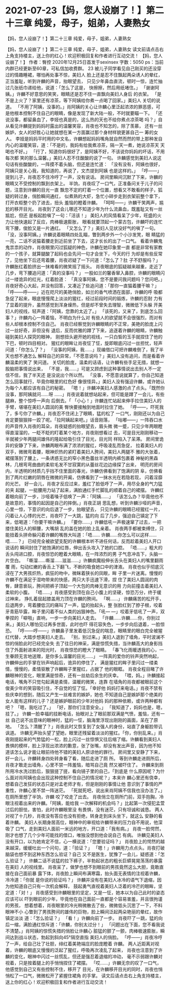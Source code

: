 # 2021-07-23【妈，您人设崩了！】第二十三章 纯爱，母子，姐弟，人妻熟女



【妈，您人设崩了！】第二十三章 纯爱，母子，姐弟，人妻熟女



【妈，您人设崩了！】第二十三章 纯爱，母子，姐弟，人妻熟女
读文前请点击右上角支持楼主，送上你的红心！欢迎积极回复和作者进行互动交流！
【妈，您人设崩了！】
作者：臀控 2020年12月25日首发于sexinsex 字数：5050 ps：当前内群已经更新至60章，可私信加收费群。
23
被儿子同学看见自己刚买的还没穿过的情趣睡裙，哪怕再处事不惊，美妇人 脸上还是忍不住飘起两朵诱人的晕红，正当羞耻，听到许麟的声音，抬眼望去， 只见少年鼻血直流，顿时一惊，连忙抽过几张纸巾递给他，说道：「怎么了这是， 快擦擦，然后用纸堵住。」
「谢谢阿姨。」许麟不好意思的笑笑，眼睛还是忍不住一直飘向美妇人身后 的衣架。
「是不是上火了？家里还有凉茶，等下阿姨给你煮一点喝了回家。」美妇人 关切的说道。
「不用了阿姨，没事的。」肖阿姨的关心让许麟心里泛起浓浓的罪恶感，可 是他根本控制不住自己的眼睛，像是发现了新大陆一般，不时就要瞄一下。
「还说没事，都留鼻血了，李娅也真是的，这么热的天也不给你煮点凉茶喝 吗？」自从看见许麟提到妈妈时露出的温馨笑容，肖夜也不知怎的，除了羡慕， 还有一丝嫉妒，女人的好胜心让她就想在某一方面赢过那个身材样貌更甚自己一 筹的女人。
李娅是妈妈平时用的中文名，许麟想起妈妈嘴角就自然而然的带上那种发自 内心的温暖笑容，道：「不是的，我妈有给我煮凉茶，隔一天一煮，她说凉茶天 天喝也不好。」
「行了，知道你妈很好了，是阿姨不好，不该说你妈妈的坏话，不用每次都 笑的那么温馨。」美妇人忍不住酸酸的说了一句。
许麟感觉到美妇人说这句话有些酸酸的，一阵摸不着头脑，但还是连忙道： 「没有没有，阿姨也很好，阿姨只是关心我，我知道的，再说了，文杰提到阿姨 也是这样的。」
「哼——」提到儿子，肖夜忍不住冷哼了一声，没有说话。
房间里瞬间沉默了下来，许麟的眼睛又不受控制的飘到衣架上。
半饷，肖夜叹了一口气，正准备问关于儿子的问题，注意到许麟的目光一直 飘忽不定的盯着一个位置，想看又不敢看的样子，狐疑的转过身，俏脸瞬间通红， 似煮熟的大虾，急忙小碎步走到衣架前整个拿下，打开衣柜整个扔了进去，扭头 羞恼的瞪着许麟。
「呵呵——」许麟干笑两声，尴尬的移开目光。
肖夜到了这会儿哪还不知道少年为什么流鼻血，既羞耻又有一丝尴尬，但还 是板起脸嗔了一句：「活该！」
美妇人的风情看呆了少年，旺盛的火力让他快速起了反应，肉棒极速膨胀， 眼看就要顶起一个蒙古包，许麟吓的连忙弯下腰，俊脸又是一片通红。
「又怎么了？」美妇人见状没好气的嗔了一句。
「没，没事阿姨。」许麟说着眼睛四处乱瞄，瞥到两步外一个小沙发凳，眼 睛猛的一亮，二话不说猫着腰走到近前坐了下去，这才长长的出了一口气。
看着许麟鬼鬼祟祟的动作，肖夜眼里闪过狐疑的神色，许麟在她印象里一直 都是非常有家教的一个孩子，就算腿酸了起码也会先问一句才会坐下，今天的行 为却是有些反常了，见他坐下后还弯着腰，肖夜迟疑了一下问道：「怎么了？肚 子不舒服吗？」
许麟胀红着脸挤出一抹难看的微笑摇了摇头。
肖夜眼底的狐疑越来越重，走近了几步，弯下腰追问道：「真的没事吗？」
一股如兰的馨香窜入鼻腔，许麟的眼睛闪过一缕诡异的红光，红着脸道： 「真没事阿姨，您不是要问我问题吗？您问吧。」
肖夜好奇心大起，并没有回答，又凑近了些追问道：「那你一直猫着腰干嘛？」
「呼——呼——」近在咫尺的美艳俏脸，如兰的香气喷洒在面部，许麟的呼 吸都急促了起来，眼底慢慢爬上淡淡的猩红，经过前段时间的锻炼，许麟的忍耐 力有了显着的提升，虽然感觉到浑身燥热，但是却不曾失去理智，微微低下头躲 开美妇人的视线，轻声道：「阿姨，您靠的太近了。」
「该死的，又来了，到底怎么回事？」许麟内心一阵着恼，不明白为什么对 有些人的欲望就不会很强烈，而对有些人却根本控制不住自己。
肖夜已经察觉到许麟眼睛的不正常，美艳的脸庞上闪过一丝好奇，非但没有 退后，反而优雅的蹲了下来，追逐着许麟的眼睛，许麟触碰到美妇人探究的眼神， 刚想扭头避开她的视线，一只白皙的玉手就捏住了他的下巴，顿时四目相对。
猩红的眼眸让肖夜怔了怔，旋即眼底闪过一丝担忧，轻声问道：「你怎么了？」
「没事的阿姨，我……」现编借口可把许麟难倒了，我了半天也想不通怎么 解释自己的异常，「不愿意说吗？」美妇人没有追问，而是看着许麟温柔的笑了 笑问道。
关切的脸庞，温柔的话语，让许麟有些手足无措，就想一股脑把事情说出来， 「不是，我……」可是又顾虑到这种事情说出去别人不一定信不信，我了半天还 是没说出个所以然。
「没事，不愿意说就算了，你自己知道怎么回事就行，毕竟你眼里的红色好 像很怪异。」美妇人没有强迫许麟，或许她认为每个人都应该有自己的秘密。
「嗯！」许麟冲美妇人感激的点了点头。「既然你没事，那阿姨就问……呀 ……」肖夜说着就想站起来，但可能是蹲了一会儿，有些腿麻，整个惊呼一声向 后倒去。「
「小心！」许麟连忙站起来伸手拉住美妇人的手臂，堪堪在美妇人圆润的美 臀快要接触到地面时拉住了她。
「呼——，吓死我了，多亏你了许麟。」肖夜忍不住闭上了眼睛，猛的松了 一口气，刚刚还以为自己肯定要狠狠摔一跤了呢。「拉阿姨起来吧。」话音刚落， 「咕嘟——」一阵吞口水的声音传入肖夜的耳朵，肖夜疑惑的抬眼望去，眉头微 微一蹙，只见少年两眼瞪得直溜溜的，一眨不眨的盯着某个地方，肖夜刚想看过 去，可是目光刚刚移动一半就被少年两腿间雄伟的隆起给吸引住了目光，目光同 样陷入了呆滞。
房间里诡异的安静了下来，许麟两眼布满了浓浓的猩红，呼吸凌乱而急促， 拉着美妇人的双手，微微弯着腰，眼神炽热的紧盯着美妇人胯间，美妇人两腿不 雅的大张着，裙摆落到了腰上，一条诱惑无比的窄小黑色蕾丝半透明内裤包裹着 神秘的黑森林，几根弯弯曲曲的柔软毛发不甘寂寞的从蕾丝花边边缘探了出来， 明亮的房间内，半透明的材质几乎挡不住里面的春光，许麟仿佛看到了饱满的阴 阜，仿佛看到了两片红嫩的阴唇在微微的开阖，仿佛看到了一抹水光在若隐若现， 闪着淫靡的光芒。
好一会儿，肖夜才反应过来，羞红了脸低呼了一声，用尽全身的气力猛的夹 起腿，一挺腰用力站了起来，满脸通红手忙脚乱的顺着自己的裙摆。
许麟红着眼向前了一步，沙哑着嗓子低唤了一声：「阿姨……」
「该怎么办？毕竟他也不是故意的，事情的起因是自己的摔倒。」肖夜正胡 思乱想，听到许麟沙哑的声音，心里一惊，下意识的向后退了一步，抬眼望去， 只见许麟的眼睛已经猩红一片，闪着让人心悸的光芒，肖夜吓了一大跳，猛的向 后了几步，强迫自己镇定了下来，低喝道：「你要干嘛许麟。」
「要你……」许麟低吼一声极速窜了过去，一把搂住美妇人的柳腰，大嘴胡 乱的盖在她的脸上乱亲着。
肖夜两手都被束缚住，只能扭着头拼命躲闪着许麟的嘴唇大叫道：「唔…… 许麟……你怎么可以这样……唔……？」
已经完全被欲望支配的许麟根本听不进任何话，反而趁着美妇人开口说话的 瞬间封住了她饱满的红唇，伸出舌头攻入了她的口腔。
「唔……」粗大的舌头闯进口腔，肖夜惊恐的瞪着大眼睛，在一阵浓烈的男 子气息冲击下，头脑一片空白。
「嘶溜……嘶溜……滋滋……」许麟疯魔般伸长舌头在美妇人的嘴里翻雨覆 雨，勾动红嫩的香舌上下翻飞，不断的吸食她口中的津液。
肖夜也似乎彻底沉浸在了大男孩炽热，疯狂的吻中，微眯着狭长的凤眼，眸 子里一片迷离。慢慢的许麟不在满足于湿吻带来的快感，两只大手迅速下滑，捏 住了美妇人圆润的肉臀，肆意亵玩，胯间把裤子顶起一个大包的肉棒无意识的用 力向前撞击着美妇人柔软的小腹。
「唔……」肖夜感受到顶在自己小腹上的坚硬，惊恐万分，终于缓过神来， 挣扎着屈起膝盖用力顶在许麟的胯间。
「啊……」
许麟痛苦的松开手，后退两步，弯着腰低沉的痛叫了一声，猛的抬起头，整 张脸红到了脖子根，咬着牙青筋毕露，眸子里闪着不似人类的凶狠神色。「吼— —」咬着牙低吼了一声，双拳捏的「噼啪」直响，一步一步向美妇人走去。
「许麟……许麟……你，你别过来。」美妇人哪怕见过再多世面，此时也吓 得花容失色，一步步向后退着，一脸惊恐。
「哼——哼——」许麟鼻子里发着低沉急促的喘息，眼睛里的眼白完全被猩 红代替，大踏步想美妇人走去。
「别，别过来。」美妇人退到了墙角，平时波澜不惊的俏脸此时已经完全失 去了往日的神采，满是惊慌失措，当许麟高大的身影挡住了外面射进来的阳光时， 肖夜惊恐的瞪大了眼睛。
「春飞化雨暖透我的心，一生眷顾无言地送赠，是你多么温馨的目光……」 一阵真的爱你的铃声突然响起，许麟伸出的手掌在铃声响起后，诡异的停住了， 满是猩红的眸子里闪过一缕柔情，慢慢的，柔情驱散了许麟眸子里猩红，占据了 他的眼眶。
肖夜全程目睹了许麟眼神的变化，眼里满是惊奇，还有一丝劫后余生的庆幸。
「喂，妈。」许麟接起电话，嘴角不只觉勾起满是柔情，温暖的微笑，连靠 在墙角的肖夜都被眼前这个俊美少年的笑容吸引住，不自觉的怔了怔。「幸好他 妈妈打来电话。」肖夜不禁有些庆幸的想到，随后又产生一丝难言的嫉妒，她也 不知道自己是嫉妒那个绝美的女人能有这样的儿子？还是嫉妒眼前的少年对他妈 妈的那种依赖，或许两种都有吧？
「嗯，我吃过了。」
「好，那你们注意安全。」
「我知道了，妈妈也是，嗯，挂了。」
许麟一脸幸福的挂断电话，抬眼对上了眼前那双满是气愤，羞恼，还有一丝 自己说不出意味的眼神时，猛的一怔，脑海里浮现出刚刚的画面，呆在了原地。
「怎么？清醒了？」肖夜此时又恢复到了女强人的身份，站直了身躯脸带讥 讽道。
许麟无声抬头望了望她，眼里还残留着淡淡的猩红。「你，你别乱来。」肖 夜刚提起来的气势猛的一松，脸上闪过一丝惊惧又往后缩了缩。许麟看到美妇人 畏惧的模样，脸上浮现出浓浓的歉意，张了张嘴，却没有发出声音，因为他不知 道该怎么说才能让眼前待他不错的美妇人原谅他的罪行。
房间里又安静了下来，好一会儿，许麟转身四处转身看了看，随后走进了厕 所。
等到许麟走进厕所后，肖夜才敢走出墙角，心里不禁一阵羞恼，暗骂自己竟 然又被吓住了。
许麟来到厕所用冷水洗过脸后，狠狠搓了搓，看向镜子里的自己，「到底是 什么原因呢？为什么面对肖阿姨也会出现这种控制不住自己的情况呢？」本来许 麟心里还有侥幸，想着自己发狂的状态只是对孟老师才有，但是刚刚的事情让他 意识到了事情的严重性，许麟心里不禁一阵迷茫。
「死就死吧，说出来肖阿姨不信我也没办法了。」在厕所里想了半饷，许麟 咬了咬走了出去。
肖夜俏立在厕所门前，双手抱胸，冷眼注视着出来的许麟。「阿姨，能给我 一次解释的机会吗？」比起第一次侵犯孟萱过后的胆怯，害怕，此时许麟眼里没 有畏惧，没有迷茫，只有坦诚和诚恳。
两人对视了十几秒，肖夜没有答应也没有拒绝，转身走到床头坐下，就这么 安静的看着许麟。
美妇人长期身居高位，眼神中的审视给许麟带来的压力自不用说，他深吸了 口气，走到美妇人面前一米远的地方，开口道：「我有病。」
肖夜一脸愕然，刚才也想了几个少年可能找的借口，唯独没想到他会说自己 有病。
许麟见美妇人没有开口，以为她肯定不信，心一横说道：「您要验证吗？」 肖夜脸上的愕然的越来越深，缓缓吐出一个问句，道：「验证？」
「嗯！」许麟用力点点头。肖夜打破脑袋也想不到这种东西怎么验证？自己 又不是医生，犹豫了一会儿，疑惑道：「怎么验证？」
许麟二话不说猛的拉下裤子，半勃起状态的粗长巨蟒晃晃荡荡的暴露在美妇 人的视线里。
肖夜呆了，做梦也想不到眼前的男孩竟然这么大胆，竟敢直接在自己面前暴 露下体，肖夜脸上瞬间布满寒霜，抬头面无表情的注视着许麟，冷冷道：「你就 是你说的验证吗？」
许麟并没有在美妇人冰冷的语气下退缩，因为他知道自己只有一次机会解释， 鼓起勇气直视着美妇人泛着的冷芒的眼眸，坚定道：「对！」
肖夜感受到许麟眼里的坚定，又是一怔，她本以为自己此时的姿态应该可以 吓到眼前的少年，毕竟他在自己面前一直都是个容易害羞，并且很拘谨的男孩， 想着想着，肖夜眼里的冷光稍微散去了些，微微低头沉思了一下，不料眼神不小 心瞥到了男孩胯间的雄伟的巨物，脸上瞬间泛起两朵艳丽的晕红，故作镇定淡淡 道：「怎么验证？」
「看！」许麟向前了一步。
肖夜吓了一跳，猛的向后一缩，满脸通红惊斥道：「许麟，你别太过分！」
「问题出在下面，您不看我说不清楚。」肖阿姨的惊慌失措的俏脸让许麟心 脏猛的颤了一颤，肉棒极速膨胀，瞬间达到战斗状态，勃起到斜向45°隔空直指 美妇人的俏脸。
「哼——」肖夜冷哼了一声，给自己壮了壮胆，绯红着美艳端庄的脸庞瞪着 许麟。
两人近距离对视着，许麟的眼底又慢慢的泛起了猩红，呼吸再次凌乱了起来， 肖夜也注意到了许麟的变化，眼神中闪过一丝慌乱，但还是强忍着退缩的冲动， 毫不示弱跟许麟对视着，只是按着腿上的手悄悄捏住了裙摆。
「哎……」许麟无奈的叹了一口气，他感觉到自己又有些控制不住，移开了 目光，在许麟移开目光的同时，肖夜也悄悄松了一口气，微微松开了紧握住裙角 的手掌。
读文后请点击右上角支持楼主，送上你的红心！欢迎积极回复和作者进行互动交流！



